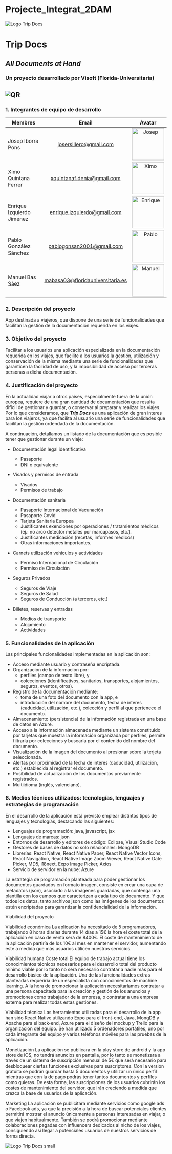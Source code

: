 # Projecte_Integrat_2DAM
![Logo Trip Docs](/../enrique/src/assets/Logo.png)
# Trip Docs
## *All Documents at Hand*
### Un proyecto desarrollado por **Visoft** (Florida-Universitaria)
![QR](/../master/assets/qr.png)
----

### 1.	Integrantes de equipo de desarrollo

| Membres        | Email           | Avatar  |
| ------------- |:-------------:| :-----:|
| Josep Iborra Pons     | josersillero@gmail.com | <img src="https://avatars.githubusercontent.com/u/57388708?v=4" alt="Josep" width="100" height="100"/> |
| Ximo Quintana Ferrer     | xquintanaf.denia@gmail.com | <img src="https://avatars.githubusercontent.com/u/90713625?v=4" alt="Ximo" width="100" height="100"/> |
| Enrique Izquierdo Jiménez     | enrique.izquierdo@gmail.com | <img src="https://avatars.githubusercontent.com/u/73492386?v=4" alt="Enrique" width="100" height="100"/> |
| Pablo González Sánchez     | pablogonsan2001@gmail.com | <img src="https://avatars.githubusercontent.com/u/73492474?v=4" alt="Pablo" width="100" height="100"/> |
| Manuel Bas Sáez     | mabasa03@floridauniversitaria.es | <img src="https://avatars.githubusercontent.com/u/57366240?v=4" alt="Manuel" width="100" height="100"/> |


### 2.	Descripción del proyecto

App destinada a viajeros, que dispone de una serie de funcionalidades que facilitan la gestión de la documentación requerida en los viajes.


### 3.	Objetivo del proyecto

Facilitar a los usuarios una aplicación especializada en la documentación requerida en los viajes, que facilite a los usuarios la gestión, utilización y conservación de la misma mediante una serie de funcionalidades que garanticen la facilidad de uso, y la imposibilidad de acceso por terceras personas a dicha documentación.

 
### 4.	Justificación del proyecto

En la actualidad viajar a otros países, especialmente fuera de la unión europea, requiere de una gran cantidad de documentación que resulta difícil de gestionar y guardar, o conservar al preparar y realizar los viajes. Por lo que consideramos, que ***Trip Docs*** es una aplicación de gran interes para los viajeros, ya que facilita al usuario una serie de funcionalidades que facilitan la gestión ordendada de la documentación.

A continuación, detallamos un listado de la documentación que es posible tener que gestionar durante un viaje:

-	Documentación legal identificativa
    -	Pasaporte
    -	DNI o equivalente

-	Visados y permisos de entrada
    -	Visados
    -   Permisos de trabajo

-	Documentación sanitaria
    -	Pasaporte Internacional de Vacunación
    -	Pasaporte Covid
    -	Tarjeta Sanitaria Europea
    -	Justificantes exenciones por operaciones / tratamientos médicos (ej.: no arco detector metales por marcapasos, etc.).
    -	Justificantes medicación (recetas, informes médicos)
    -	Otras informaciones importantes.

-	Carnets utilización vehículos y actividades
    -	Permiso Internacional de Circulación
    -  	Permiso de Circulación

-	Seguros Privados
    -	Seguros de Viaje
    -	Seguros de Salud
    -	Seguros de Conducción (a terceros, etc.)

-	Billetes, reservas y entradas
    -	Medios de transporte
    -	Alojamiento
    -	Actividades

 
### 5.	Funcionalidades de la aplicación

Las principales funcionalidades implementadas en la aplicación son:
-	Acceso mediante usuario y contraseña encriptada.
- Organización de la información por:
    -   perfiles (campo de texto libre), y
    -   colecciones (identificativos, sanitarios, transportes, alojamientos, seguros, eventos, otros).
-	Registro de la documentación mediante:
    -   toma de una foto del documento con la app, e 
    -   introducción del nombre del documento, fecha de interes (caducidad, utilización, etc.), colección y perfil al que pertenece el documento.
-	Almacenamiento (persistencia) de la información registrada en una base de datos en Azure.
- Acceso a la información almacenada mediante un sistema constituido por tarjetas que muestra la información organizada por perfiles, permite filtrarla por colecciones y buscarla por el contenido del nombre del documento. 
-	Visualización de la imagen del documento al presionar sobre la terjeta seleccionada.
- Alertas por proximidad de la fecha de interes (caducidad, utilización, etc.) establecida al registrar el documento.
- Posibilidad de actualización de los documentos previamente registrados.
- Multiidioma (inglés, valenciano).

 
### 6.	Medios técnicos utilizados: tecnologías, lenguajes y estrategias de programación

En el desarrollo de la aplicación está previsto emplear distintos tipos de lenguajes y tecnologías, destacando las siguientes:
-	Lenguajes de programación: java, javascript, jsx
-	Lenguajes de marcas: json
-	Entornos de desarrollo y editores de código: Eclipse, Visual Studio Code
-	Gestores de bases de datos no solo relacionales: MongoDB
-	Librerías: React Native, React Native Paper, React Native Vector Icons, React Navigation, React Native Image Zoom Viewer, React Native Date Picker, MD5, i18next, Expo Image Picker, Axios
-	Servicio de servidor en la nube: Azure

La estrategia de programación planteada para poder gestionar los documentos guardados en formato imagen, consiste en crear una capa de metadatos (json), asociado a las imágenes guardadas, que contenga una plantilla con los campos que caracterizan a cada tipo de documento. Y que todos los datos, tanto archivos json como las imágenes de los documentos estén encriptadas para garantizar la confidencialidad de la información.

Viabilidad del proyecto

Viabilidad económica
La aplicación ha necesitado de 5 programadores, trabajando 8 horas diarias durante 14 días a 15€ la hora el coste total de la aplicación en caso de venta será de 8400€. El coste de mantenimiento de la aplicación partiría de los 10€ al mes en mantener el servidor, aumentando este a medida que más usuarios utilicen nuestros servicios.

Viabilidad humana
Coste total
El equipo de trabajo actual tiene los conocimientos técnicos necesarios para el desarrollo total del producto mínimo viable por lo tanto no será necesario contratar a nadie más para el desarrollo básico de la aplicación. Una de las funcionalidades extras planteadas requeriría de un especialista con conocimientos de machine learning. A la hora de promocionar la aplicación necesitaríamos contratar a una persona capacitada para la creación y gestión de los anuncios y promociones como trabajador de la empresa, o contratar a una empresa externa para realizar todas estas gestiones.

Viabilidad técnica
Las herramientas utilizadas para el desarrollo de la app han sido React Native utilizando Expo para el front-end, Java, MongDB y Apache para el back-end, Axure para el diseño del mockup y Trello para la organización del equipo. Se han utilizado 5 ordenadores portátiles, uno por cada integrante del equipo y varios teléfonos móviles para las pruebas de la aplicación.

Monetización
La aplicación se publicara en la play store de android y la app store de iOS, no tendrá anuncios en pantalla, por lo tanto se monetizara a través de un sistema de suscripción mensual de 5€ que será necesario para desbloquear ciertas funciones exclusivas para suscriptores. Con la versión gratuita se podrán guardar hasta 5 documentos y utilizar un único perfil mientras que con la de pago podrás tener tantos documentos y perfiles como quieras. De esta forma, las suscripciones de los usuarios cubrirán los costes de mantenimiento del servidor, que irán creciendo a medida que crezca la base de usuarios de la aplicación.

Marketing
La aplicación se publicitara mediante servicios como google ads o Facebook ads, ya que la precisión a la hora de buscar potenciales clientes permitirá mostrar el anuncio únicamente a personas interesadas en viajar, o que viajen habitualmente. También se podrá promocionar mediante colaboraciones pagadas con influencers dedicados al nicho de los viajes, consiguiendo así llegar a potenciales usuarios de nuestros servicios de forma directa.

![Logo Trip Docs small](/../enrique/src/assets/logoPequenyoColorInvertido.png)
